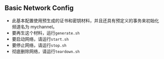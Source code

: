 ## Basic Network Config
- 此基本配置使用预生成的证书和密钥材料，并且还具有预定义的事务来初始化频道名为 mychannel。
- 要再生这个材料，运行``generate.sh``
- 要启动网络，请运行``start.sh``
- 要停止网络，请运行``stop.sh``
- 彻底删除网络，请运行``teardown.sh``

